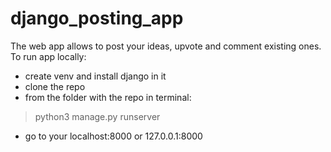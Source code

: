 # django_posting_app
The web app allows to post your ideas, upvote and comment existing ones.
To run app locally:
- create venv and install django in it
- clone the repo
- from the folder with the repo in terminal:
> python3 manage.py runserver
- go to your localhost:8000 or 127.0.0.1:8000
